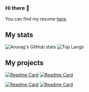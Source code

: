  ### Hi there 👋
You can find my resume [here](https://drive.google.com/file/d/1y7NtzZYwpU-qZeJ5qiuHRCsWA5v5dfxl/view?usp=drive_link).
## My stats
![Anurag's GitHub stats](https://github-readme-stats.vercel.app/api?username=Leagan-Dan&show_icons=true&theme=transparent) ![Top Langs](https://github-readme-stats.vercel.app/api/top-langs/?username=Leagan-Dan&layout=compact&show_icons=true&theme=transparent)
## My projects

[![Readme Card](https://github-readme-stats.vercel.app/api/pin/?username=andreitablan&repo=Actors-Guild-Awards-Visualizer&show_icons=true&theme=transparent)](https://github.com/andreitablan/Actors-Guild-Awards-Visualizer) [![Readme Card](https://github-readme-stats.vercel.app/api/pin/?username=andreitablan&repo=Graph-bot&show_icons=true&theme=transparent)](https://github.com/andreitablan/Graph-bot)

[![Readme Card](https://github-readme-stats.vercel.app/api/pin/?username=Rianer&repo=FII-IMR-ERFELETA&show_icons=true&theme=transparent)](https://github.com/Rianer/FII-IMR-ERFELETA) [![Readme Card](https://github-readme-stats.vercel.app/api/pin/?username=Leagan-Dan&repo=Online-Catalogue&show_icons=true&theme=transparent)](https://github.com/Leagan-Dan/Online-Catalogue) 
